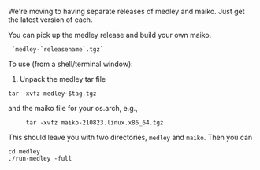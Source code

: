 We're moving to having separate releases of medley and maiko.
Just get the latest version of each.

You can pick up the medley release and build your own maiko.

     `medley-`releasename`.tgz`

To use (from a shell/terminal window):

1. Unpack the medley tar file
  ```
  tar -xvfz medley-$tag.tgz
  ```
  and the maiko file for your os.arch, e.g.,
```
     tar -xvfz maiko-210823.linux.x86_64.tgz
```
  
  This should leave you with two directories, `medley` and `maiko`.
  Then you can 
   ```
   cd medley
   ./run-medley -full
   ```
   

